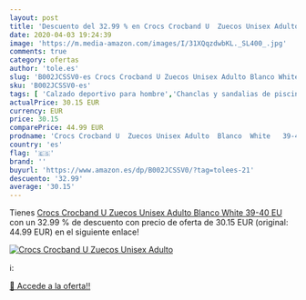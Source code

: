 ```yaml
---
layout: post
title: 'Descuento del 32.99 % en Crocs Crocband U  Zuecos Unisex Adulto  '
date: 2020-04-03 19:24:39
image: 'https://m.media-amazon.com/images/I/31XQqzdwbKL._SL400_.jpg'
comments: true
category: ofertas
author: 'tole.es'
slug: 'B002JCSSV0-es Crocs Crocband U Zuecos Unisex Adulto Blanco White 39-40 EU'
sku: 'B002JCSSV0-es'
tags: [ 'Calzado deportivo para hombre','Chanclas y sandalias de piscina para hombre','Sandalias de vestir para hombre','Zapatillas y calzado deportivo para hombre','Zapatos','Zapatos para hombre','Zapatos y complementos','zuecos', ]
actualPrice: 30.15 EUR
currency: EUR
price: 30.15
comparePrice: 44.99 EUR
prodname: 'Crocs Crocband U  Zuecos Unisex Adulto  Blanco  White   39-40 EU'
country: 'es'
flag: '🇪🇸'
brand: ''
buyurl: 'https://www.amazon.es/dp/B002JCSSV0/?tag=tolees-21'
descuento: '32.99'
average: '30.15'
---
```


Tienes [Crocs Crocband U  Zuecos Unisex Adulto  Blanco  White   39-40 EU](https://www.amazon.es/dp/B002JCSSV0/?tag=tolees-21) con un 32.99 % de descuento con precio de oferta de 30.15 EUR (original: 44.99 EUR) en el siguiente enlace!

[![Crocs Crocband U  Zuecos Unisex Adulto  ](https://m.media-amazon.com/images/I/31XQqzdwbKL._SL400_.jpg)](https://www.amazon.es/dp/B002JCSSV0/?tag=tolees-21)

ℹ️:


[🛒 Accede a la oferta!!](https://www.amazon.es/dp/B002JCSSV0/?tag=tolees-21)

